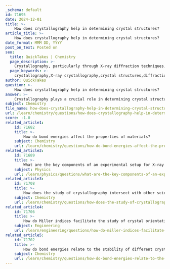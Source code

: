 ```yaml
---
_schema: default
id: 71695
date: 2024-12-01
title: >-
    How does crystallography help in determining crystal structures?
article_title: >-
    How does crystallography help in determining crystal structures?
date_format: MMM DD, YYYY
post_on_text: Posted on
seo:
  title: QuickTakes | Chemistry
  page_description: >-
    Crystallography, particularly through X-ray diffraction techniques, is essential for determining crystal structures, providing insights into atomic arrangements that impact materials science, chemistry, and structural biology.
  page_keywords: >-
    crystallography,X-ray crystallography,crystal structures,diffraction,Bragg's Law,electron density map,phase problem,structure refinement,structural biology,biomolecules,drugs,materials science
author: QuickTakes
question: >-
    How does crystallography help in determining crystal structures?
answer: >-
    Crystallography plays a crucial role in determining crystal structures through various techniques, primarily X-ray crystallography. This analytical method allows scientists to elucidate the atomic and molecular structure of crystals by exploiting the diffraction of X-rays.\n\n### How X-ray Crystallography Works\n\n1. **Diffraction of X-rays**: When a beam of X-rays is directed at a crystal, the crystalline atoms scatter the X-rays in specific directions. This scattering creates a diffraction pattern that is unique to the arrangement of atoms within the crystal.\n\n2. **Bragg's Law**: The relationship between the angle of diffraction ($\theta$), the wavelength of the X-rays ($\lambda$), and the spacing between crystal planes ($d$) is described by Bragg's Law:\n   $$\n   n\lambda = 2d \sin(\theta)\n   $$\n   Here, $n$ is an integer representing the order of the diffraction peak. This law is fundamental in analyzing the diffraction patterns to extract information about the crystal structure.\n\n3. **Data Collection and Analysis**: As the crystal is rotated, the intensity and angle of the diffracted beams are recorded. This data is then processed to generate a three-dimensional electron density map, which reveals the positions of the atoms within the crystal.\n\n4. **Phase Problem**: A significant challenge in X-ray crystallography is the phase problem, which involves determining the phase information of the diffracted X-rays. Solving this problem is essential for accurately reconstructing the electron density distribution and, consequently, the atomic structure.\n\n5. **Structure Refinement**: After obtaining the initial electron density map, further refinement is performed using various mathematical techniques, including least-squares minimization, to improve the accuracy of the model.\n\n### Importance of Crystallography\n\nCrystallography not only helps in determining the structures of inorganic and organic compounds but also has profound implications in fields such as structural biology. For instance, it has been instrumental in elucidating the structures of complex biological macromolecules, including proteins and enzymes, which has significant implications for drug design and understanding biochemical processes.\n\nIn summary, crystallography, particularly through X-ray diffraction techniques, provides a powerful means to determine crystal structures, enabling advancements in materials science, chemistry, and biology.
subject: Chemistry
file_name: how-does-crystallography-help-in-determining-crystal-structures.md
url: /learn/chemistry/questions/how-does-crystallography-help-in-determining-crystal-structures
score: -1.0
related_article1:
    id: 71682
    title: >-
        How do bond energies affect the properties of materials?
    subject: Chemistry
    url: /learn/chemistry/questions/how-do-bond-energies-affect-the-properties-of-materials
related_article2:
    id: 71689
    title: >-
        What are the key components of an experimental setup for X-ray diffraction?
    subject: Physics
    url: /learn/physics/questions/what-are-the-key-components-of-an-experimental-setup-for-xray-diffraction
related_article3:
    id: 71708
    title: >-
        How does the study of crystallography intersect with other scientific disciplines?
    subject: Chemistry
    url: /learn/chemistry/questions/how-does-the-study-of-crystallography-intersect-with-other-scientific-disciplines
related_article4:
    id: 71706
    title: >-
        How do Miller indices facilitate the study of crystal orientation and symmetry?
    subject: Engineering
    url: /learn/engineering/questions/how-do-miller-indices-facilitate-the-study-of-crystal-orientation-and-symmetry
related_article5:
    id: 71702
    title: >-
        How do bond energies relate to the stability of different crystal structures?
    subject: Chemistry
    url: /learn/chemistry/questions/how-do-bond-energies-relate-to-the-stability-of-different-crystal-structures
---
```


&nbsp;
